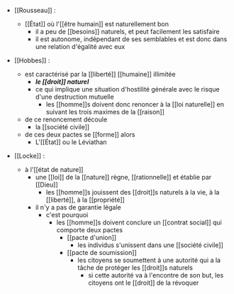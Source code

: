 - [[Rousseau]] :
	- [[État]] où l'[[être humain]] est naturellement bon
		-  il a peu de [[besoins]] naturels, et peut facilement les satisfaire
	    - il est autonome, indépendant de ses semblables et est donc dans une relation d'égalité avec eux

- [[Hobbes]] :
	- est caractérisé par la [[liberté]] [[humaine]] illimitée
	    - ***le [[droit]] naturel***
	  - ce qui implique une situation d'hostilité générale avec le risque d'une destruction mutuelle
	    - les [[homme]]s doivent donc renoncer à la [[loi naturelle]] en suivant les trois maximes de la [[raison]]
	- de ce renoncement découle
	  - la [[société civile]]
	- de ces deux pactes se [[forme]] alors
	  - L'[[État]] ou le Léviathan

- [[Locke]] :
  - à l'[[état de nature]]
    - une [[loi]] de la [[nature]] règne, [[rationnelle]] et établie par [[Dieu]]
      - les [[homme]]s jouissent des [[droit]]s naturels à la vie, à la [[liberté]], à la [[propriété]]
    - il n'y a pas de garantie légale
      - c'est pourquoi
        - les [[homme]]s doivent conclure un [[contrat social]] qui comporte deux pactes
          - [[pacte d'union]]
            - les individus s'unissent dans une [[société civile]]
          - [[pacte de soumission]]
            - les citoyens se soumettent à une autorité qui a la tâche de protéger les [[droit]]s naturels
              - si cette autorité va à l'encontre de son but, les citoyens ont le [[droit]] de la révoquer